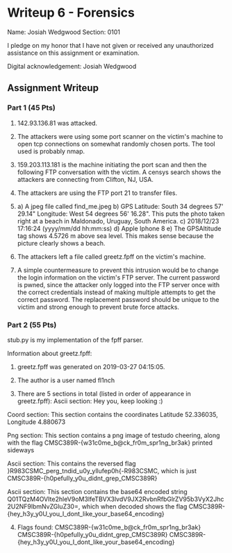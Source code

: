 # Writeup 6 - Forensics

Name: Josiah Wedgwood
Section: 0101

I pledge on my honor that I have not given or received any unauthorized assistance on this assignment or examination.

Digital acknowledgement: Josiah Wedgwood

## Assignment Writeup

### Part 1 (45 Pts)

1) 142.93.136.81 was attacked.

2) The attackers were using some port scanner on the victim's machine to open tcp connections on somewhat randomly chosen ports. The tool used is probably nmap.

3) 159.203.113.181 is the machine initiating the port scan and then the following FTP conversation with the victim. A censys search shows the attackers are connecting from Clifton, NJ, USA.

4) The attackers are using the FTP port 21 to transfer files.

5)
	a) A jpeg file called find_me.jpeg
	b) GPS Latitude: South 34 degrees 57' 29.14" Longitude: West 54 degrees 56' 16.28". This puts the photo taken right at a beach in Maldonado, Uruguay, South America.
	c) 2018/12/23 17:16:24 (yyyy/mm/dd hh:mm:ss)
	d) Apple Iphone 8
	e) The GPSAltitude tag shows 4.5726 m above sea level. This makes sense because the picture clearly shows a beach.

6) The attackers left a file called greetz.fpff on the victim's machine.

7) A simple countermeasure to prevent this intrusion would be to change the login information on the victim's FTP server. The current password is pwned, since the attacker only logged into the FTP server once with the correct credentials instead of making multiple attempts to get the correct password. The replacement password should be unique to the victim and strong enough to prevent brute force attacks.

### Part 2 (55 Pts)

stub.py is my implementation of the fpff parser.

Information about greetz.fpff:

1) greetz.fpff was generated on 2019-03-27 04:15:05.

2) The author is a user named fl1nch

3) There are 5 sections in total (listed in order of appearance in greetz.fpff):
Ascii section: 
Hey you, keep looking :)

Coord section:
This section contains the coordinates Latitude 52.336035, Longitude 4.880673

Png section:
This section contains a png image of testudo cheering, along with the flag CMSC389R-{w31c0me_b@ck_fr0m_spr1ng_br3ak} printed sideways

Ascii section:
This contains the reversed flag }R983CSMC_perg_tndid_u0y_yllufep0h{-R983CSMC, which is just CMSC389R-{h0pefully_y0u_didnt_grep_CMSC389R}

Ascii section:
This section contains the base64 encoded string Q01TQzM4OVIte2hleV9oM3lfeTBVX3lvdV9JX2RvbnRfbGlrZV95b3VyX2Jhc2U2NF9lbmNvZGluZ30=, which when decoded shows the flag CMSC389R-{hey_h3y_y0U_you_I_dont_like_your_base64_encoding}

4) Flags found: 
CMSC389R-{w31c0me_b@ck_fr0m_spr1ng_br3ak}
CMSC389R-{h0pefully_y0u_didnt_grep_CMSC389R}
CMSC389R-{hey_h3y_y0U_you_I_dont_like_your_base64_encoding}

